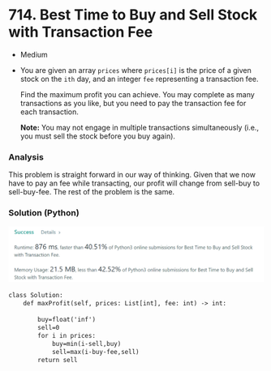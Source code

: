 # 714. Best Time to Buy and Sell Stock with Transaction Fee

* Medium
*   You are given an array `prices` where `prices[i]` is the price of a given stock on the `ith` day, and an integer `fee` representing a transaction fee.

    Find the maximum profit you can achieve. You may complete as many transactions as you like, but you need to pay the transaction fee for each transaction.

    **Note:** You may not engage in multiple transactions simultaneously (i.e., you must sell the stock before you buy again).

### Analysis

This problem is straight forward in our way of thinking. Given that we now have to pay an fee while transacting, our profit will change from sell-buy to sell-buy-fee. The rest of the problem is the same.&#x20;

### Solution (Python)

![](<../../../.gitbook/assets/image (10) (1) (1) (1) (1) (1) (1) (1) (1) (1) (1) (1).png>)

```
class Solution:
    def maxProfit(self, prices: List[int], fee: int) -> int:

        buy=float('inf')
        sell=0
        for i in prices:
            buy=min(i-sell,buy)
            sell=max(i-buy-fee,sell)
        return sell
```

